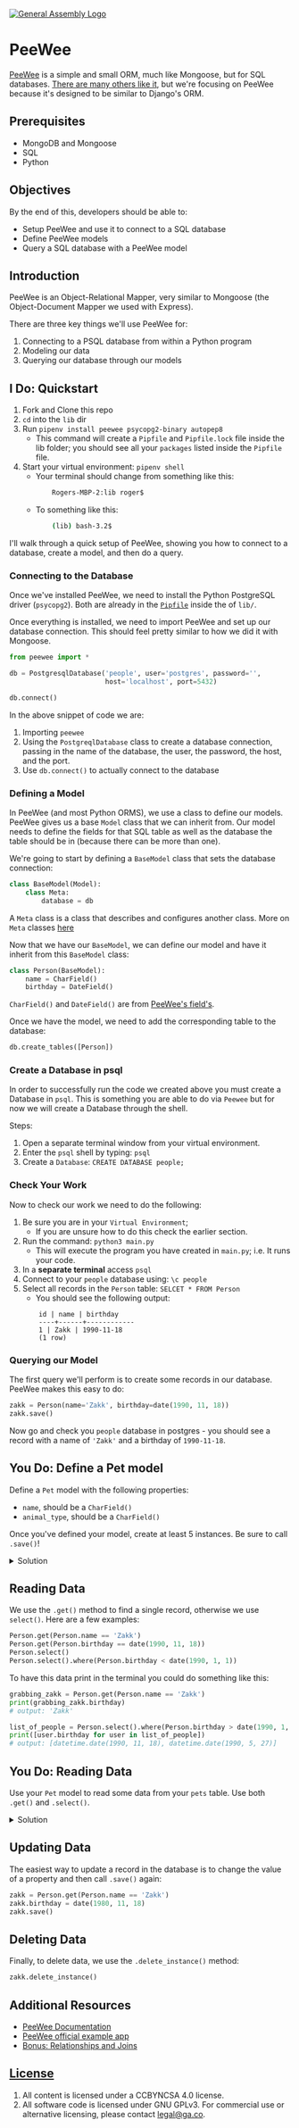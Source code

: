 [![General Assembly Logo](https://camo.githubusercontent.com/1a91b05b8f4d44b5bbfb83abac2b0996d8e26c92/687474703a2f2f692e696d6775722e636f6d2f6b6538555354712e706e67)](https://generalassemb.ly/education/web-development-immersive)

# PeeWee

[PeeWee](http://docs.peewee-orm.com/en/latest/) is a simple and small ORM, much
like Mongoose, but for SQL databases.
[There are many others like it](https://docs.python-guide.org/scenarios/db/),
but we're focusing on PeeWee because it's designed to be similar to Django's
ORM.

## Prerequisites

- MongoDB and Mongoose
- SQL
- Python

## Objectives

By the end of this, developers should be able to:

- Setup PeeWee and use it to connect to a SQL database
- Define PeeWee models
- Query a SQL database with a PeeWee model

## Introduction

PeeWee is an Object-Relational Mapper, very similar to Mongoose (the
Object-Document Mapper we used with Express).

There are three key things we'll use PeeWee for:

1. Connecting to a PSQL database from within a Python program
1. Modeling our data
1. Querying our database through our models

## I Do: Quickstart

1. Fork and Clone this repo
2. `cd` into the `lib` dir
3. Run `pipenv install peewee psycopg2-binary autopep8`
   * This command will create a `Pipfile` and `Pipfile.lock` file inside the lib folder; you should see all your `packages` listed inside the `Pipfile` file.
4. Start your virtual environment: `pipenv shell`
    * Your terminal should change from something like this:
        ```bash
            Rogers-MBP-2:lib roger$
        ```
    * To something like this:
        ```bash
            (lib) bash-3.2$
        ```

I'll walk through a quick setup of PeeWee, showing you how to connect to a
database, create a model, and then do a query.

### Connecting to the Database

Once we've installed PeeWee, we need to install the Python PostgreSQL driver
(`psycopg2`). Both are already in the [`Pipfile`](./lib/Pipfile) inside the of
`lib/`.

Once everything is installed, we need to import PeeWee and set up our database
connection. This should feel pretty similar to how we did it with Mongoose.

```py
from peewee import *

db = PostgresqlDatabase('people', user='postgres', password='',
                        host='localhost', port=5432)

db.connect()
```

In the above snippet of code we are:

1. Importing `peewee`
1. Using the `PostgreqlDatabase` class to create a database connection, passing
   in the name of the database, the user, the password, the host, and the port.
1. Use `db.connect()` to actually connect to the database

### Defining a Model

In PeeWee (and most Python ORMS), we use a class to define our models. PeeWee
gives us a base `Model` class that we can inherit from. Our model needs to
define the fields for that SQL table as well as the database the table should be
in (because there can be more than one).

We're going to start by defining a `BaseModel` class that sets the database
connection:

```py
class BaseModel(Model):
    class Meta:
        database = db
```

A `Meta` class is a class that describes and configures another class. More on `Meta` classes [here](https://blog.ionelmc.ro/2015/02/09/understanding-python-metaclasses/)

Now that we have our `BaseModel`, we can define our model and have it inherit from this `BaseModel` class:

```py
class Person(BaseModel):
    name = CharField()
    birthday = DateField()
```

`CharField()` and `DateField()` are from
[PeeWee's field's](http://docs.peewee-orm.com/en/latest/peewee/models.html).

Once we have the model, we need to add the corresponding table to the database:

```py
db.create_tables([Person])
```

### Create a Database in psql
In order to successfully run the code we created above you must create a Database in `psql`. This is something you are able to do via `Peewee` but for now we will create a Database through the shell.

Steps:
1. Open a separate terminal window from your virtual environment.
2. Enter the `psql` shell by typing: `psql`
3. Create a `Database`: `CREATE DATABASE people;`

### Check Your Work
Now to check our work we need to do the following:

1. Be sure you are in your `Virtual Environment`;
   * If you are unsure how to do this check the earlier section.
2. Run the command: `python3 main.py`
   * This will execute the program you have created in `main.py`; i.e. It runs your code.
3. In a **separate terminal** access `psql`
4. Connect to your `people` database using: `\c people`
5. Select all records in the `Person` table: `SELCET * FROM Person`
    * You should see the following output:
    ```
        id | name | birthday
        ----+------+------------
        1 | Zakk | 1990-11-18
        (1 row)
    ```



### Querying our Model

The first query we'll perform is to create some records in our database. PeeWee
makes this easy to do:

```py
zakk = Person(name='Zakk', birthday=date(1990, 11, 18))
zakk.save()
```

Now go and check you `people` database in postgres - you should see a record
with a name of `'Zakk'` and a birthday of `1990-11-18`.

## You Do: Define a Pet model

Define a `Pet` model with the following properties:

- `name`, should be a `CharField()`
- `animal_type`, should be a `CharField()`

Once you've defined your model, create at least 5 instances. Be sure to call `.save()`!

<details>
<summary>Solution</summary>

```python
class Pet(BaseModel):
name = CharField()
animal_type = CharField()

db.drop_tables([Pet])
db.create_tables([Pet])

velvet = Pet(name='Velvet', animal_type='Dog')
velvet.save()

chip = Pet(name='Chip', animal_type='Dog')
chip.save()

spot = Pet(name='Spot', animal_type='Cat')
spot.save()

groot = Pet(name='Groot', animal_type='Treeanoid')
groot.save()

shelly = Pet(name='Shelly', animal_type='Turtle')
shelly.save()
```
</details>


## Reading Data

We use the `.get()` method to find a single record, otherwise we use `select()`.
Here are a few examples:

```py
Person.get(Person.name == 'Zakk')
Person.get(Person.birthday == date(1990, 11, 18))
Person.select()
Person.select().where(Person.birthday < date(1990, 1, 1))
```

To have this data print in the terminal you could do something like this:

```py
grabbing_zakk = Person.get(Person.name == 'Zakk')
print(grabbing_zakk.birthday)
# output: 'Zakk'

list_of_people = Person.select().where(Person.birthday > date(1990, 1, 1))
print([user.birthday for user in list_of_people])
# output: [datetime.date(1990, 11, 18), datetime.date(1990, 5, 27)]
```

## You Do: Reading Data

Use your `Pet` model to read some data from your `pets` table. Use both `.get()` and `.select()`.


<details>
<summary>Solution</summary>

```python

find_groot = Pet.get(Pet.name == 'Groot')
print(find_groot)
# Outputs: 1; which is the records ID
print(find_groot.name)
# Outputs: Groot
print(find_groot.animal_type)
# Outputs: Treeanoid


list_of_pets = Pet.select().where(Pet.animal_type == 'Dog')
print([pet.name for pet in list_of_pets])
# Outputs: ['Velvet', 'Chip']
```
</details>


## Updating Data

The easiest way to update a record in the database is to change the value of a
property and then call `.save()` again:

```py
zakk = Person.get(Person.name == 'Zakk')
zakk.birthday = date(1980, 11, 18)
zakk.save()
```

## Deleting Data

Finally, to delete data, we use the `.delete_instance()` method:

```py
zakk.delete_instance()
```

## Additional Resources

- [PeeWee Documentation](http://docs.peewee-orm.com/en/latest/)
- [PeeWee official example app](http://docs.peewee-orm.com/en/latest/peewee/example.html)
- [Bonus: Relationships and Joins](http://docs.peewee-orm.com/en/latest/peewee/relationships.html)

## [License](LICENSE)

1. All content is licensed under a CC­BY­NC­SA 4.0 license.
1. All software code is licensed under GNU GPLv3. For commercial use or
   alternative licensing, please contact legal@ga.co.
